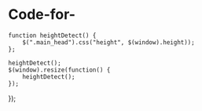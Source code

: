 # Code-for-
	function heightDetect() {
		$(".main_head").css("height", $(window).height));
	};
	
	heightDetect();
	$(window).resize(function() {
		heightDetect();
	});
	
});
